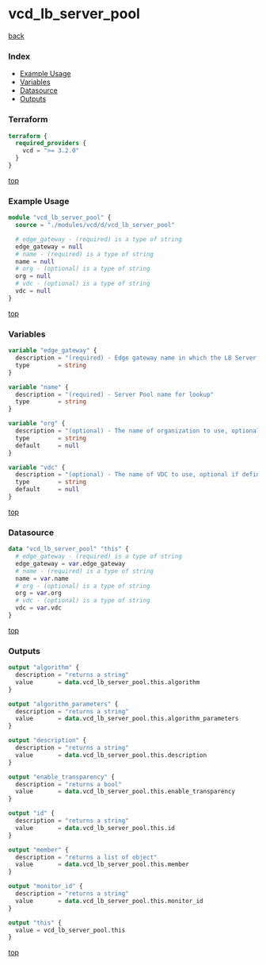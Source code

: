 # vcd_lb_server_pool

[back](../vcd.md)

### Index

- [Example Usage](#example-usage)
- [Variables](#variables)
- [Datasource](#datasource)
- [Outputs](#outputs)

### Terraform

```terraform
terraform {
  required_providers {
    vcd = ">= 3.2.0"
  }
}
```

[top](#index)

### Example Usage

```terraform
module "vcd_lb_server_pool" {
  source = "./modules/vcd/d/vcd_lb_server_pool"

  # edge_gateway - (required) is a type of string
  edge_gateway = null
  # name - (required) is a type of string
  name = null
  # org - (optional) is a type of string
  org = null
  # vdc - (optional) is a type of string
  vdc = null
}
```

[top](#index)

### Variables

```terraform
variable "edge_gateway" {
  description = "(required) - Edge gateway name in which the LB Server Pool is located"
  type        = string
}

variable "name" {
  description = "(required) - Server Pool name for lookup"
  type        = string
}

variable "org" {
  description = "(optional) - The name of organization to use, optional if defined at provider level. Useful when connected as sysadmin working across different organizations"
  type        = string
  default     = null
}

variable "vdc" {
  description = "(optional) - The name of VDC to use, optional if defined at provider level"
  type        = string
  default     = null
}
```

[top](#index)

### Datasource

```terraform
data "vcd_lb_server_pool" "this" {
  # edge_gateway - (required) is a type of string
  edge_gateway = var.edge_gateway
  # name - (required) is a type of string
  name = var.name
  # org - (optional) is a type of string
  org = var.org
  # vdc - (optional) is a type of string
  vdc = var.vdc
}
```

[top](#index)

### Outputs

```terraform
output "algorithm" {
  description = "returns a string"
  value       = data.vcd_lb_server_pool.this.algorithm
}

output "algorithm_parameters" {
  description = "returns a string"
  value       = data.vcd_lb_server_pool.this.algorithm_parameters
}

output "description" {
  description = "returns a string"
  value       = data.vcd_lb_server_pool.this.description
}

output "enable_transparency" {
  description = "returns a bool"
  value       = data.vcd_lb_server_pool.this.enable_transparency
}

output "id" {
  description = "returns a string"
  value       = data.vcd_lb_server_pool.this.id
}

output "member" {
  description = "returns a list of object"
  value       = data.vcd_lb_server_pool.this.member
}

output "monitor_id" {
  description = "returns a string"
  value       = data.vcd_lb_server_pool.this.monitor_id
}

output "this" {
  value = vcd_lb_server_pool.this
}
```

[top](#index)